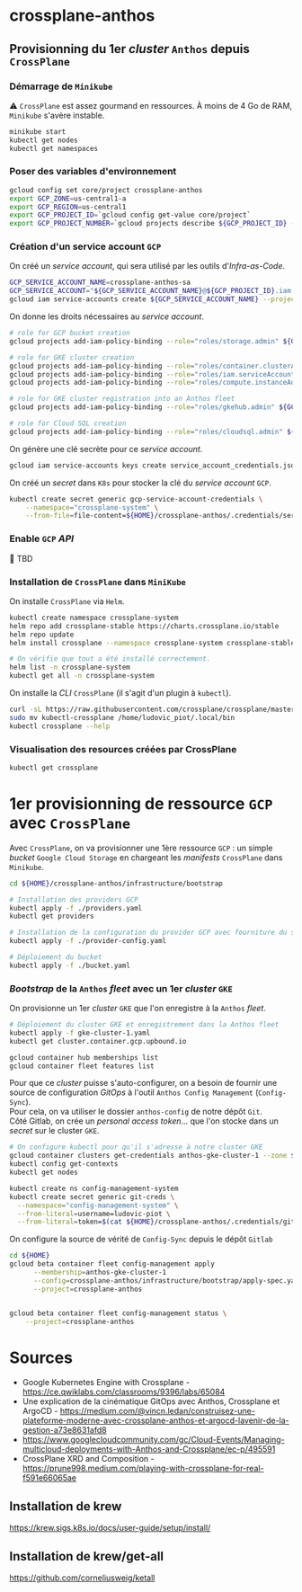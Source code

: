 # crossplane-anthos



## Provisionning du 1er *cluster* `Anthos` depuis `CrossPlane`

### Démarrage de `Minikube`

:warning: `CrossPlane` est assez gourmand en ressources. À moins de 4 Go de RAM, `Minikube` s'avère instable.

```bash
minikube start
kubectl get nodes
kubectl get namespaces
```

### Poser des variables d'environnement

```bash
gcloud config set core/project crossplane-anthos
export GCP_ZONE=us-central1-a
export GCP_REGION=us-central1
export GCP_PROJECT_ID=`gcloud config get-value core/project`
export GCP_PROJECT_NUMBER=`gcloud projects describe ${GCP_PROJECT_ID} --format json | jq --raw-output '.projectNumber'`
```

### Création d'un service account `GCP`

On créé un *service account*, qui sera utilisé par les outils d'*Infra-as-Code*.

```bash
GCP_SERVICE_ACCOUNT_NAME=crossplane-anthos-sa
GCP_SERVICE_ACCOUNT="${GCP_SERVICE_ACCOUNT_NAME}@${GCP_PROJECT_ID}.iam.gserviceaccount.com"
gcloud iam service-accounts create ${GCP_SERVICE_ACCOUNT_NAME} --project ${GCP_PROJECT_ID}
```

On donne les droits nécessaires au *service account*.

```bash
# role for GCP bucket creation
gcloud projects add-iam-policy-binding --role="roles/storage.admin" ${GCP_PROJECT_ID} --member "serviceAccount:${GCP_SERVICE_ACCOUNT}"

# role for GKE cluster creation
gcloud projects add-iam-policy-binding --role="roles/container.clusterAdmin" ${GCP_PROJECT_ID} --member "serviceAccount:${GCP_SERVICE_ACCOUNT}"
gcloud projects add-iam-policy-binding --role="roles/iam.serviceAccountUser" ${GCP_PROJECT_ID} --member "serviceAccount:${GCP_SERVICE_ACCOUNT}"
gcloud projects add-iam-policy-binding --role="roles/compute.instanceAdmin.v1" ${GCP_PROJECT_ID} --member "serviceAccount:${GCP_SERVICE_ACCOUNT}"

# role for GKE cluster registration into an Anthos fleet
gcloud projects add-iam-policy-binding --role="roles/gkehub.admin" ${GCP_PROJECT_ID} --member "serviceAccount:${GCP_SERVICE_ACCOUNT}"

# role for Cloud SQL creation
gcloud projects add-iam-policy-binding --role="roles/cloudsql.admin" ${GCP_PROJECT_ID} --member "serviceAccount:${GCP_SERVICE_ACCOUNT}"
```

On génère une clé secrète pour ce *service account*.

```bash
gcloud iam service-accounts keys create service_account_credentials.json --project ${GCP_PROJECT_ID} --iam-account ${GCP_SERVICE_ACCOUNT}
```

On créé un *secret* dans `K8s` pour stocker la clé du *service account* `GCP`.

```bash
kubectl create secret generic gcp-service-account-credentials \
    --namespace="crossplane-system" \
    --from-file=file-content=${HOME}/crossplane-anthos/.credentials/service_account_credentials.json
```

### Enable `GCP` *API*

🚧 TBD

### Installation de `CrossPlane` dans `MiniKube`

On installe `CrossPlane` via `Helm`.

```bash
kubectl create namespace crossplane-system
helm repo add crossplane-stable https://charts.crossplane.io/stable
helm repo update
helm install crossplane --namespace crossplane-system crossplane-stable/crossplane

# On vérifie que tout a été installé correctement.
helm list -n crossplane-system
kubectl get all -n crossplane-system
```

On installe la *CLI* `CrossPlane` (il s'agit d'un plugin à `kubectl`).

```bash
curl -sL https://raw.githubusercontent.com/crossplane/crossplane/master/install.sh | sh
sudo mv kubectl-crossplane /home/ludovic_piot/.local/bin
kubectl crossplane --help
```

### Visualisation des resources créées par CrossPlane

```bash
kubectl get crossplane
```

# 1er provisionning de ressource `GCP` avec `CrossPlane`

Avec `CrossPlane`, on va provisionner une 1ère ressource `GCP` : un simple *bucket* `Google Cloud Storage` en chargeant les *manifests* `CrossPlane` dans `Minikube`.  

```bash
cd ${HOME}/crossplane-anthos/infrastructure/bootstrap

# Installation des providers GCP
kubectl apply -f ./providers.yaml
kubectl get providers

# Installation de la configuration du provider GCP avec fourniture du secret
kubectl apply -f ./provider-config.yaml

# Déploiement du bucket
kubectl apply -f ./bucket.yaml
```

### *Bootstrap* de la `Anthos` *fleet* avec un 1er *cluster* `GKE`

On provisionne un 1er *cluster* `GKE` que l'on enregistre à la `Anthos` *fleet*.

```bash
# Déploiement du cluster GKE et enregistrement dans la Anthos fleet
kubectl apply -f gke-cluster-1.yaml
kubectl get cluster.container.gcp.upbound.io

gcloud container hub memberships list
gcloud container fleet features list
```

Pour que ce *cluster* puisse s'auto-configurer, on a besoin de fournir une source de configuration *GitOps* à l'outil `Anthos Config Management` (`Config-Sync`).  
Pour cela, on va utiliser le dossier `anthos-config` de notre dépôt `Git`.  
Côté Gitlab, on crée un *personal access token*… que l'on stocke dans un *secret* sur le cluster `GKE`.  

```bash
# On configure kubectl pour qu'il s'adresse à notre cluster GKE
gcloud container clusters get-credentials anthos-gke-cluster-1 --zone ${GCP_ZONE}
kubectl config get-contexts
kubectl get nodes
```

```bash
kubectl create ns config-management-system
kubectl create secret generic git-creds \
  --namespace="config-management-system" \
  --from-literal=username=ludovic-piot \
  --from-literal=token=$(cat ${HOME}/crossplane-anthos/.credentials/gitlab-access-token)
```

On configure la source de vérité de `Config-Sync` depuis le dépôt `Gitlab`

```bash
cd ${HOME}
gcloud beta container fleet config-management apply                       \
      --membership=anthos-gke-cluster-1                                   \
      --config=crossplane-anthos/infrastructure/bootstrap/apply-spec.yaml \
      --project=crossplane-anthos


gcloud beta container fleet config-management status \
    --project=crossplane-anthos
```


# Sources

- Google Kubernetes Engine with Crossplane - https://ce.qwiklabs.com/classrooms/9396/labs/65084
- Une explication de la cinématique GitOps avec Anthos, Crossplane et ArgoCD -  https://medium.com/@vincn.ledan/construisez-une-plateforme-moderne-avec-crossplane-anthos-et-argocd-lavenir-de-la-gestion-a73e8631afd8
- https://www.googlecloudcommunity.com/gc/Cloud-Events/Managing-multicloud-deployments-with-Anthos-and-Crossplane/ec-p/495591
- CrossPlane XRD and Composition - https://prune998.medium.com/playing-with-crossplane-for-real-f591e66065ae


## Installation de krew

https://krew.sigs.k8s.io/docs/user-guide/setup/install/

## Installation de krew/get-all

https://github.com/corneliusweig/ketall


